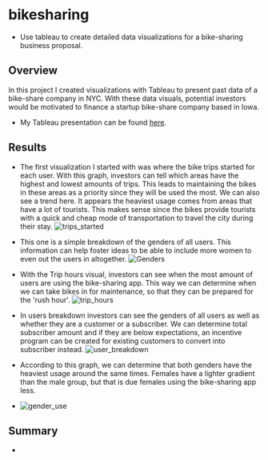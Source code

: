 # bikesharing
* Use tableau to create detailed data visualizations for a bike-sharing business proposal.

## Overview
In this project I created visualizations with Tableau to present past data of a bike-share company in NYC. With these data visuals, potential investors would be motivated to finance a startup bike-share company based in Iowa.

* My Tableau presentation can be found [here](https://public.tableau.com/app/profile/marco7241/viz/CitibikeAnalysis_16716858522550/Story1).

## Results
* The first visualization I started with was where the bike trips started for each user. With this graph, investors can tell which areas have the highest and lowest amounts of trips. This leads to maintaining the bikes in these areas as a priority since they will be used the most. We can also see a trend here. It appears the heaviest usage comes from areas that have a lot of tourists. This makes sense since the bikes provide tourists with a quick and cheap mode of transportation to travel the city during their stay.
![trips_started](https://user-images.githubusercontent.com/112291075/209198160-7f052339-c752-4bfb-96eb-15677b44bb8b.PNG)

* This one is a simple breakdown of the genders of all users. This information can help foster ideas to be able to include more women to even out the users in altogether.
![Genders](https://user-images.githubusercontent.com/112291075/209200057-068f90f1-26ff-49b1-b76b-b57d52427329.PNG)

* With the Trip hours visual, investors can see when the most amount of users are using the bike-sharing app. This way we can determine when we can take bikes in for maintenance, so that they can be prepared for the 'rush hour'.
![trip_hours](https://user-images.githubusercontent.com/112291075/209200544-f31b6ff6-6088-4103-b506-454192b33b68.PNG)

* In users breakdown investors can see the genders of all users as well as whether they are a customer or a subscriber. We can determine total subscriber amount and if they are below expectations, an incentive program can be created for existing customers to convert into subscriber instead. 
![user_breakdown](https://user-images.githubusercontent.com/112291075/209202536-c917ab95-642b-4d22-a946-8f8fc2fedfd7.PNG)

* According to this graph, we can determine that both genders have the heaviest usage around the same times. Females have a lighter gradient than the male group, but that is due females using the bike-sharing app less. 
* ![gender_use](https://user-images.githubusercontent.com/112291075/209224152-b56c644a-2b02-48ab-86ac-f3ab683c04c8.PNG)


## Summary
* 
